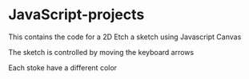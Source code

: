 # JavaScript-projects

<p>This contains the code for a 2D Etch a sketch using Javascript Canvas  </p>
<p>The sketch is controlled by moving the keyboard arrows </p>
<p>Each stoke have a different color </p>
